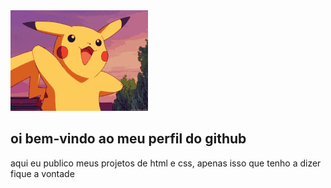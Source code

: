 <html>
  <head>
    <link rel="stylesheet" href="style.css">
  </head>
  <body>
    <img src="hi-nikky.gif">
    <h2>oi bem-vindo ao meu perfil do github</h2>
    <p>aqui eu publico meus projetos de html e css, apenas isso que tenho a dizer fique a vontade</p>
  </body>
</html>
